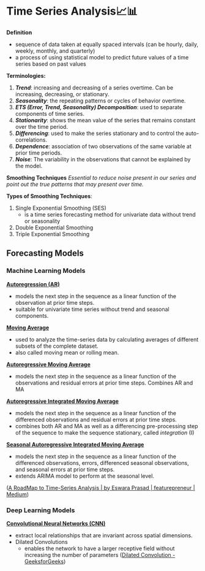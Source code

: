 
# Time Series Analysis📈📊

**Definition**
- sequence of data taken at equally spaced intervals (can be hourly, daily, weekly, monthly, and quarterly)
- a process of using statistical model to predict future values of a time series based on past values

 **Terminologies:**
1. ***Trend***: increasing and decreasing of a series overtime. Can be increasing, decreasing, or stationary.
2. ***Seasonality***: the repeating patterns or cycles of behavior overtime.
3. ***ETS (Error, Trend, Seasonality) Decomposition***: used to separate components of time series.
4. ***Stationarity***: shows the mean value of the series that remains constant over the time period.
5. ***Differencing***: used to make the series stationary and to control the auto-correlations.
6. ***Dependence***: association of two observations of the same variable at prior time periods.
7. ***Noise***: The variability in the observations that cannot be explained by the model.

**Smoothing Techniques**
	*Essential to reduce noise present in our series and point out the true patterns that may present over time.*

**Types of Smoothing Techniques**:
1. Single Exponential Smoothing (SES)
	- is a time series forecasting method for univariate data without trend or seasonality
2. Double Exponential Smoothing
3. Triple Exponential Smoothing

## Forecasting Models

### **Machine Learning Models**

**[Autoregression (AR)](Autoregression%20(AR).md)**
- models the next step in the sequence as a linear function of the observation at prior time steps.
- suitable for univariate time series without trend and seasonal components.

**[Moving Average](Moving%20Average.md)**
- used to analyze the time-series data by calculating averages of different subsets of the complete dataset.
- also called moving mean or rolling mean.

**[Autoregressive Moving Average](Autoregressive%20Moving%20Average.md)**
- models the next step in the sequence as a linear function of the observations and residual errors at prior time steps. Combines AR and MA

**[Autoregressive Integrated Moving Average](Autoregressive%20Integrated%20Moving%20Average.md)**
- models the next step in the sequence as a linear function of the differenced observations and residual errors at prior time steps.
- combines both AR and MA as well as a differencing pre-processing step of the sequence to make the sequence stationary, called *integration* (I)

**[Seasonal Autoregressive Integrated Moving Average](Seasonal%20Autoregressive%20Integrated%20Moving%20Average.md)**
- models the next step in the sequence as a linear function of the differenced observations, errors, differenced seasonal observations, and seasonal errors at prior time steps.
- extends ARIMA model to perform at the seasonal level.

([A RoadMap to Time-Series Analysis | by Eswara Prasad | featurepreneur | Medium](https://medium.com/featurepreneur/a-roadmap-for-time-series-analysis-3faf49b2126))
### Deep Learning Models

**[Convolutional Neural Networks (CNN)](Convolutional%20Neural%20Networks%20(CNN).md)**
- extract local relationships that are invariant across spatial dimensions.
- Dilated Convolutions
	- enables the network to have a larger receptive field without increasing the number of parameters ([Dilated Convolution - GeeksforGeeks](https://www.geeksforgeeks.org/dilated-convolution/))




